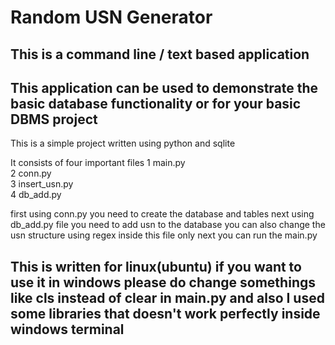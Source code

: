 # Random USN Generator
## This is a command line / text based application
## This application can be used to demonstrate the basic database functionality or for your basic DBMS project

This is a simple project written using python and sqlite 

It consists of four important files 
1 main.py\
2 conn.py\
3 insert_usn.py\
4 db_add.py

first using conn.py you need to create the database and tables 
next using db_add.py file you need to add usn to the database you can also change the usn structure using regex inside this file only
next you can run the main.py 

## This is written for linux(ubuntu) if you want to use it in windows please do change somethings like cls instead of clear in main.py and also I used some libraries that doesn't work perfectly inside windows terminal



